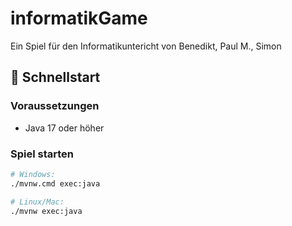 # informatikGame

Ein Spiel für den Informatikuntericht von Benedikt, Paul M., Simon

## 🚀 Schnellstart

### Voraussetzungen
- Java 17 oder höher

### Spiel starten
```bash
# Windows:
./mvnw.cmd exec:java

# Linux/Mac:
./mvnw exec:java